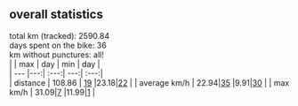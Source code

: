 ## overall statistics

total km (tracked): 2590.84  
days spent on the bike: 36  
km without punctures: all!  
|  | max | day | min | day |  
| --- |---:| :---:| ---:| :---:|   
| distance | 108.86 | [19](http://www.latinamerica.bike/track/d19en) |23.18|[22](http://www.latinamerica.bike/track/d22en) |
| average km/h | 22.94|[35](http://www.latinamerica.bike/track/d35en) |9.91|[30](http://www.latinamerica.bike/track/d30en) |
| max km/h  | 31.09|[7](http://www.latinamerica.bike/track/d7en) |11.99|[1](http://www.latinamerica.bike/track/d1en) |

